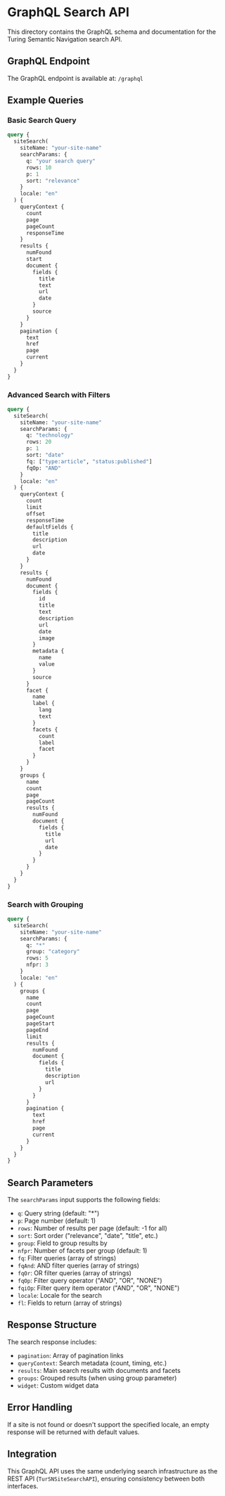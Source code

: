 # GraphQL Search API

This directory contains the GraphQL schema and documentation for the Turing Semantic Navigation search API.

## GraphQL Endpoint

The GraphQL endpoint is available at: `/graphql`

## Example Queries

### Basic Search Query

```graphql
query {
  siteSearch(
    siteName: "your-site-name"
    searchParams: {
      q: "your search query"
      rows: 10
      p: 1
      sort: "relevance"
    }
    locale: "en"
  ) {
    queryContext {
      count
      page
      pageCount
      responseTime
    }
    results {
      numFound
      start
      document {
        fields {
          title
          text
          url
          date
        }
        source
      }
    }
    pagination {
      text
      href
      page
      current
    }
  }
}
```

### Advanced Search with Filters

```graphql
query {
  siteSearch(
    siteName: "your-site-name"
    searchParams: {
      q: "technology"
      rows: 20
      p: 1
      sort: "date"
      fq: ["type:article", "status:published"]
      fqOp: "AND"
    }
    locale: "en"
  ) {
    queryContext {
      count
      limit
      offset
      responseTime
      defaultFields {
        title
        description
        url
        date
      }
    }
    results {
      numFound
      document {
        fields {
          id
          title
          text
          description
          url
          date
          image
        }
        metadata {
          name
          value
        }
        source
      }
      facet {
        name
        label {
          lang
          text
        }
        facets {
          count
          label
          facet
        }
      }
    }
    groups {
      name
      count
      page
      pageCount
      results {
        numFound
        document {
          fields {
            title
            url
            date
          }
        }
      }
    }
  }
}
```

### Search with Grouping

```graphql
query {
  siteSearch(
    siteName: "your-site-name"
    searchParams: {
      q: "*"
      group: "category"
      rows: 5
      nfpr: 3
    }
    locale: "en"
  ) {
    groups {
      name
      count
      page
      pageCount
      pageStart
      pageEnd
      limit
      results {
        numFound
        document {
          fields {
            title
            description
            url
          }
        }
      }
      pagination {
        text
        href
        page
        current
      }
    }
  }
}
```

## Search Parameters

The `searchParams` input supports the following fields:

- `q`: Query string (default: "*")
- `p`: Page number (default: 1)
- `rows`: Number of results per page (default: -1 for all)
- `sort`: Sort order ("relevance", "date", "title", etc.)
- `group`: Field to group results by
- `nfpr`: Number of facets per group (default: 1)
- `fq`: Filter queries (array of strings)
- `fqAnd`: AND filter queries (array of strings)
- `fqOr`: OR filter queries (array of strings)
- `fqOp`: Filter query operator ("AND", "OR", "NONE")
- `fqiOp`: Filter query item operator ("AND", "OR", "NONE")
- `locale`: Locale for the search
- `fl`: Fields to return (array of strings)

## Response Structure

The search response includes:

- `pagination`: Array of pagination links
- `queryContext`: Search metadata (count, timing, etc.)
- `results`: Main search results with documents and facets
- `groups`: Grouped results (when using group parameter)
- `widget`: Custom widget data

## Error Handling

If a site is not found or doesn't support the specified locale, an empty response will be returned with default values.

## Integration

This GraphQL API uses the same underlying search infrastructure as the REST API (`TurSNSiteSearchAPI`), ensuring consistency between both interfaces.